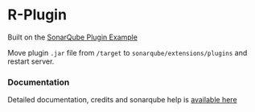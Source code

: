 # R-Plugin

Built on the [SonarQube Plugin Example](https://github.com/SonarSource/sonar-custom-plugin-example)

Move plugin `.jar` file from `/target` to `sonarqube/extensions/plugins` and restart server.

### Documentation

Detailed documentation, credits and sonarqube help is [available here](Resources/Documentation)


